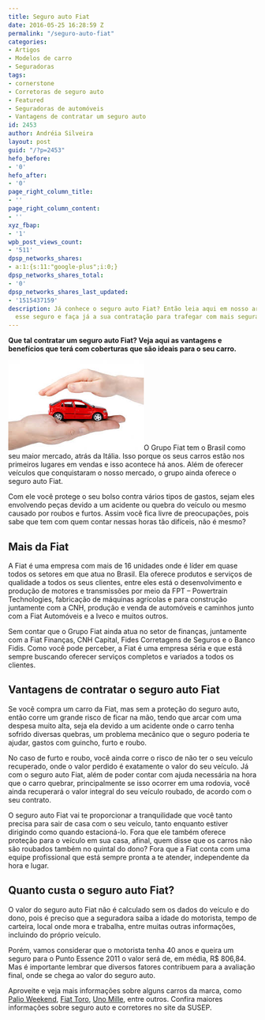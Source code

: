 ```yaml
---
title: Seguro auto Fiat
date: 2016-05-25 16:28:59 Z
permalink: "/seguro-auto-fiat"
categories:
- Artigos
- Modelos de carro
- Seguradoras
tags:
- cornerstone
- Corretoras de seguro auto
- Featured
- Seguradoras de automóveis
- Vantagens de contratar um seguro auto
id: 2453
author: Andréia Silveira
layout: post
guid: "/?p=2453"
hefo_before:
- '0'
hefo_after:
- '0'
page_right_column_title:
- ''
page_right_column_content:
- ''
xyz_fbap:
- '1'
wpb_post_views_count:
- '511'
dpsp_networks_shares:
- a:1:{s:11:"google-plus";i:0;}
dpsp_networks_shares_total:
- '0'
dpsp_networks_shares_last_updated:
- '1515437159'
description: Já conhece o seguro auto Fiat? Então leia aqui em nosso artigo tudo sobre
  esse seguro e faça já a sua contratação para trafegar com mais segurança.
---
```


**Que tal contratar um seguro auto Fiat? Veja aqui as vantagens e benefícios que terá com coberturas que são ideais para o seu carro.**
  
<a href="/wp-content/uploads/2016/05/Seguro-auto-Fiat2.jpg" rel="attachment wp-att-2455"><img class="alignleft wp-image-2455 size-full" title="Seguro auto Fiat" src="/wp-content/uploads/2016/05/Seguro-auto-Fiat2.jpg" alt="Seguro auto Fiat" width="275" height="183" /></a>O Grupo Fiat tem o Brasil como seu maior mercado, atrás da Itália. Isso porque os seus carros estão nos primeiros lugares em vendas e isso acontece há anos. Além de oferecer veículos que conquistaram o nosso mercado, o grupo ainda oferece o seguro auto Fiat.

Com ele você protege o seu bolso contra vários tipos de gastos, sejam eles envolvendo peças devido a um acidente ou quebra do veículo ou mesmo causado por roubos e furtos. Assim você fica livre de preocupações, pois sabe que tem com quem contar nessas horas tão difíceis, não é mesmo?

## Mais da Fiat

A Fiat é uma empresa com mais de 16 unidades onde é líder em quase todos os setores em que atua no Brasil. Ela oferece produtos e serviços de qualidade a todos os seus clientes, entre eles está o desenvolvimento e produção de motores e transmissões por meio da FPT – Powertrain Technologies, fabricação de máquinas agrícolas e para construção juntamente com a CNH, produção e venda de automóveis e caminhos junto com a Fiat Automóveis e a Iveco e muitos outros.

Sem contar que o Grupo Fiat ainda atua no setor de finanças, juntamente com a Fiat Finanças, CNH Capital, Fides Corretagens de Seguros e o Banco Fidis. Como você pode perceber, a Fiat é uma empresa séria e que está sempre buscando oferecer serviços completos e variados a todos os clientes.

## Vantagens de contratar o seguro auto Fiat

Se você compra um carro da Fiat, mas sem a proteção do seguro auto, então corre um grande risco de ficar na mão, tendo que arcar com uma despesa muito alta, seja ela devido a um acidente onde o carro tenha sofrido diversas quebras, um problema mecânico que o seguro poderia te ajudar, gastos com guincho, furto e roubo.

No caso de furto e roubo, você ainda corre o risco de não ter o seu veículo recuperado, onde o valor perdido é exatamente o valor do seu veículo. Já com o seguro auto Fiat, além de poder contar com ajuda necessária na hora que o carro quebrar, principalmente se isso ocorrer em uma rodovia, você ainda recuperará o valor integral do seu veículo roubado, de acordo com o seu contrato.

O seguro auto Fiat vai te proporcionar a tranquilidade que você tanto precisa para sair de casa com o seu veículo, tanto enquanto estiver dirigindo como quando estacioná-lo. Fora que ele também oferece proteção para o veículo em sua casa, afinal, quem disse que os carros não são roubados também no quintal do dono? Fora que a Fiat conta com uma equipe profissional que está sempre pronta a te atender, independente da hora e lugar.

## Quanto custa o seguro auto Fiat?

O valor do seguro auto Fiat não é calculado sem os dados do veículo e do dono, pois é preciso que a seguradora saiba a idade do motorista, tempo de carteira, local onde mora e trabalha, entre muitas outras informações, incluindo do próprio veículo.

Porém, vamos considerar que o motorista tenha 40 anos e queira um seguro para o Punto Essence 2011 o valor será de, em média, R$ 806,84. Mas é importante lembrar que diversos fatores contribuem para a avaliação final, onde se chega ao valor do seguro auto.

Aproveite e veja mais informações sobre alguns carros da marca, como <a href="/preco-medio-do-seguro-do-fiat-palio-weekend/" target="_blank">Palio Weekend</a>, <a href="/seguro-auto-fiat-toro" target="_blank">Fiat Toro</a>, <a href="/seguro-auto-fiat-uno-mille" target="_blank">Uno Mille</a>, entre outros. Confira maiores informações sobre seguro auto e corretores no site da SUSEP.